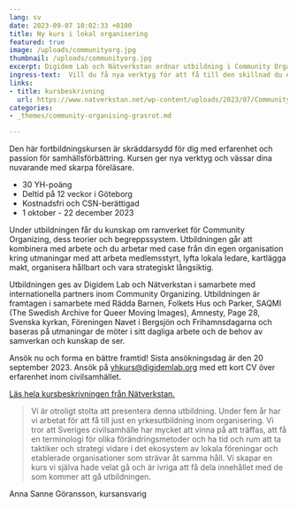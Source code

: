 ```yaml
---
lang: sv
date: 2023-09-07 10:02:33 +0100
title: Ny kurs i lokal organisering
featured: true
image: /uploads/communityorg.jpg
thumbnail: /uploads/communityorg.jpg
excerpt: Digidem Lab och Nätverkstan ordnar utbildning i Community Organising.
ingress-text:  Vill du få nya verktyg för att få till den skillnad du eller din organisation arbetar med?
links:
- title: kursbeskrivning
  url: https://www.natverkstan.net/wp-content/uploads/2023/07/Community-Organizer_YH2023.pdf
categories:
- _themes/community-organising-grasrot.md

---
```


Den här fortbildningskursen är skräddarsydd för dig med erfarenhet och passion för samhällsförbättring. Kursen ger nya verktyg och vässar dina nuvarande med skarpa föreläsare.

* 30 YH-poäng
* Deltid på 12 veckor i Göteborg
* Kostnadsfri och CSN-berättigad
* 1 oktober - 22 december 2023

Under utbildningen får du kunskap om ramverket för Community Organizing, dess teorier och begreppssystem. Utbildningen går att kombinera med arbete och du arbetar med case från din egen organisation kring utmaningar med att arbeta medlemsstyrt, lyfta lokala ledare, kartlägga makt, organisera hållbart och vara strategiskt långsiktig.

Utbildningen ges av Digidem Lab och Nätverkstan i samarbete med internationella partners inom Community Organizing. Utbildningen är framtagen i samarbete med Rädda Barnen, Folkets Hus och Parker, SAQMI (The Swedish Archive for Queer Moving Images), Amnesty, Page 28, Svenska kyrkan, Föreningen Navet i Bergsjön och Frihamnsdagarna och baseras på utmaningar de möter i sitt dagliga arbete och de behov av samverkan och kunskap de ser.

Ansök nu och forma en bättre framtid! Sista ansökningsdag är den 20 september 2023. Ansök på [yhkurs@digidemlab.org](mailto:yhkurs@digidemlab.org) med ett kort CV över erfarenhet inom civilsamhället.

[Läs hela kursbeskrivningen från Nätverkstan.](https://digidemlab.us16.list-manage.com/track/click?u=fa4e278976123653c61866aa8&id=342b7c7efd&e=cfa7b1c069)


> Vi är otroligt stolta att presentera denna utbildning. Under fem år har vi arbetat för att få till just en yrkesutbildning inom organisering. Vi tror att Sveriges civilsamhälle har mycket att vinna på att träffas, att få en terminologi för olika förändringsmetoder och ha tid och rum att ta taktiker och strategi vidare i det ekosystem av lokala föreningar och etablerade organisationer som strävar åt samma håll. Vi skapar en kurs vi själva hade velat gå och är ivriga att få dela innehållet med de som kommer att gå utbildningen.

Anna Sanne Göransson, kursansvarig
